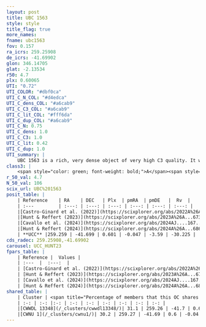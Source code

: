 ```yaml
---
layout: post
title: UBC 1563
style: style
title_flag: true
more_names: 
fname: ubc1563
fov: 0.157
ra_icrs: 259.25908
de_icrs: -41.69902
glon: 346.14705
glat: -2.13534
r50: 4.7
plx: 0.60065
UTI: "0.72"
UTI_COLOR: "#dbf0ca"
UTI_C_N_COL: "#d4edca"
UTI_C_dens_COL: "#a6cab9"
UTI_C_C3_COL: "#a6cab9"
UTI_C_lit_COL: "#fff6da"
UTI_C_dup_COL: "#a6cab9"
UTI_C_N: 0.75
UTI_C_dens: 1.0
UTI_C_C3: 1.0
UTI_C_lit: 0.42
UTI_C_dup: 1.0
UTI_summary: |
    UBC 1563 is a rich, very dense object of very high C3 quality. It was recently reported in the literature. This object shares a moderate percentage of members with 2 later reported entries.
class3: |
    <span style="color: green; font-weight: bold;">A</span><span style="color: green; font-weight: bold;">A</span>
r_50_val: 4.7
N_50_val: 106
scix_url: UBC%201563
posit_table: |
    | Reference    | RA    | DEC   | Plx  | pmRA  | pmDE   |  Rv  |
    | :---         | :---: | :---: | :---: | :---: | :---: | :---: |
    |[Castro-Ginard et al. (2022)](https://scixplorer.org/abs/2022A%26A...661A.118C) | 259.23 | -41.7 | 0.59 | -0.02 | -3.59 | -- |
    |[Hunt & Reffert (2023)](https://scixplorer.org/abs/2023A%26A...673A.114H) | 259.273 | -41.698 | 0.605 | -0.027 | -3.579 | -43.931 |
    |[Cavallo et al. (2024)](https://scixplorer.org/abs/2024AJ....167...12C) | 259.242 | -41.682 | 0.604 | -- | -- | -- |
    |[Hunt & Reffert (2024)](https://scixplorer.org/abs/2024A%26A...686A..42H) | 259.273 | -41.698 | 0.605 | -0.027 | -3.579 | -43.931 |
    | **UCC** |259.259 | -41.699 | 0.601 | -0.047 | -3.59 | -30.225 | 
cds_radec: 259.25908,-41.69902
carousel: UCC_HUNT23
fpars_table: |
    | Reference |  Values |
    | :---  |  :---:  |
    | [Castro-Ginard et al. (2022)](https://scixplorer.org/abs/2022A%26A...661A.118C) | `AV=2.246, Dist=1921, logAge=7.933` |
    | [Hunt & Reffert (2023)](https://scixplorer.org/abs/2023A%26A...673A.114H) | `AV50=3.075, diffAV50=2.587, MOD50=10.963, logAge50=7.87` |
    | [Cavallo et al. (2024)](https://scixplorer.org/abs/2024AJ....167...12C) | `AV50=3.0, dMod50=10.75, logAge50=8.48, [Fe/H]50=-0.02` |
    | [Hunt & Reffert (2024)](https://scixplorer.org/abs/2024A%26A...686A..42H) | `MassJ=940.038` |
shared_table: |
    | Cluster | <span title="Percentage of members that this OC shares with the ones listed">%</span>   | RA   | DEC   | Plx   | pmRA  | pmDE  | Rv | UTI |
    | :-: | :-: |:-: | :-: | :-: | :-: | :-: | :-: | :-: |
    |[CWWDL 13348](/_clusters/cwwdl13348/)| 31.1 | 259.26 | -41.7 | 0.6 | -0.03 | -3.59 | -39.28 |0.0 |
    |[CWNU 1](/_clusters/cwnu1/)| 30.2 | 259.27 | -41.69 | 0.6 | -0.04 | -3.59 | -30.23 |0.0 |
---
```

